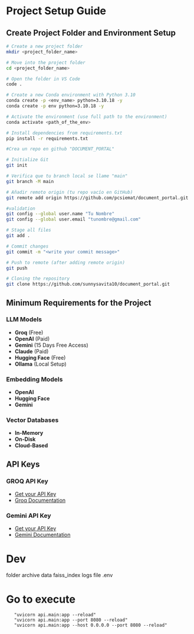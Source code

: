 # Project Setup Guide

## Create Project Folder and Environment Setup

```bash
# Create a new project folder
mkdir <project_folder_name>

# Move into the project folder
cd <project_folder_name>

# Open the folder in VS Code
code .

# Create a new Conda environment with Python 3.10
conda create -p <env_name> python=3.10.18 -y
conda create -p env python=3.10.18 -y

# Activate the environment (use full path to the environment)
conda activate <path_of_the_env>

# Install dependencies from requirements.txt
pip install -r requirements.txt

#Crea un repo en github "DOCUMENT_PORTAL"

# Initialize Git
git init

# Verifica que tu branch local se llame "main"
git branch -M main

# Añadir remoto origin (tu repo vacío en GitHub)
git remote add origin https://github.com/pcsiemat/document_portal.git

#validation
git config --global user.name "Tu Nombre"
git config --global user.email "tunombre@gmail.com"

# Stage all files
git add .

# Commit changes
git commit -m "<write your commit message>"

# Push to remote (after adding remote origin)
git push

# Cloning the repository
git clone https://github.com/sunnysavita10/document_portal.git
```
## Minimum Requirements for the Project

### LLM Models
- **Groq** (Free)
- **OpenAI** (Paid)
- **Gemini** (15 Days Free Access)
- **Claude** (Paid)
- **Hugging Face** (Free)
- **Ollama** (Local Setup)

### Embedding Models
- **OpenAI**
- **Hugging Face**
- **Gemini**

### Vector Databases
- **In-Memory**
- **On-Disk**
- **Cloud-Based**

## API Keys

### GROQ API Key
- [Get your API Key](https://console.groq.com/keys)  
- [Groq Documentation](https://console.groq.com/docs/overview)

### Gemini API Key
- [Get your API Key](https://aistudio.google.com/apikey)  
- [Gemini Documentation](https://ai.google.dev/gemini-api/docs/models)


# Dev
  folder
   archive
   data
   faiss_index
   logs
  file
   .env

# Go to execute 
       "uvicorn api.main:app --reload"
       "uvicorn api.main:app --port 8080 --reload"
       "uvicorn api.main:app --host 0.0.0.0 --port 8080 --reload"